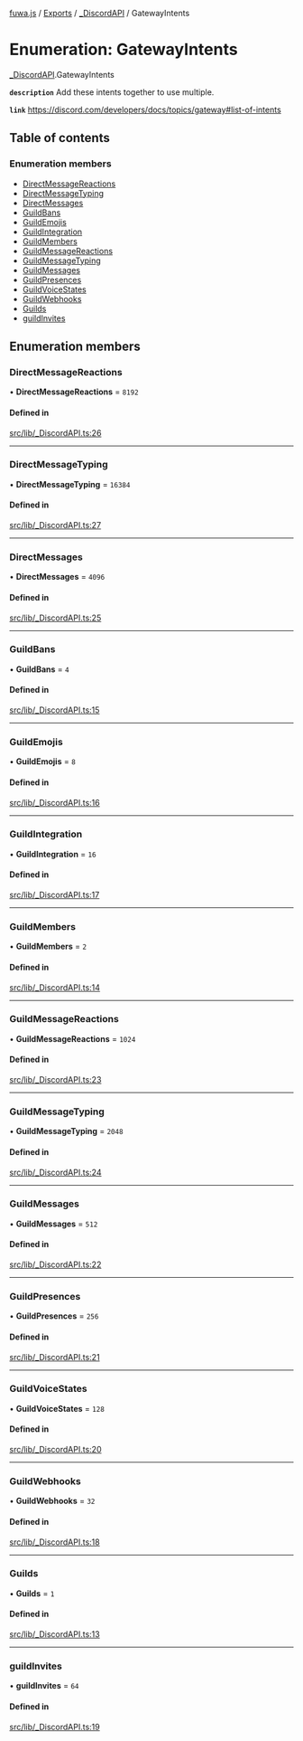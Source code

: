 [fuwa.js](../README.md) / [Exports](../modules.md) / [_DiscordAPI](../modules/_DiscordAPI.md) / GatewayIntents

# Enumeration: GatewayIntents

[_DiscordAPI](../modules/_DiscordAPI.md).GatewayIntents

**`description`** Add these intents together to use multiple.

**`link`** https://discord.com/developers/docs/topics/gateway#list-of-intents

## Table of contents

### Enumeration members

- [DirectMessageReactions](_DiscordAPI.GatewayIntents.md#directmessagereactions)
- [DirectMessageTyping](_DiscordAPI.GatewayIntents.md#directmessagetyping)
- [DirectMessages](_DiscordAPI.GatewayIntents.md#directmessages)
- [GuildBans](_DiscordAPI.GatewayIntents.md#guildbans)
- [GuildEmojis](_DiscordAPI.GatewayIntents.md#guildemojis)
- [GuildIntegration](_DiscordAPI.GatewayIntents.md#guildintegration)
- [GuildMembers](_DiscordAPI.GatewayIntents.md#guildmembers)
- [GuildMessageReactions](_DiscordAPI.GatewayIntents.md#guildmessagereactions)
- [GuildMessageTyping](_DiscordAPI.GatewayIntents.md#guildmessagetyping)
- [GuildMessages](_DiscordAPI.GatewayIntents.md#guildmessages)
- [GuildPresences](_DiscordAPI.GatewayIntents.md#guildpresences)
- [GuildVoiceStates](_DiscordAPI.GatewayIntents.md#guildvoicestates)
- [GuildWebhooks](_DiscordAPI.GatewayIntents.md#guildwebhooks)
- [Guilds](_DiscordAPI.GatewayIntents.md#guilds)
- [guildInvites](_DiscordAPI.GatewayIntents.md#guildinvites)

## Enumeration members

### DirectMessageReactions

• **DirectMessageReactions** = `8192`

#### Defined in

[src/lib/_DiscordAPI.ts:26](https://github.com/Fuwajs/Fuwa.js/blob/5bd8aa0/src/lib/_DiscordAPI.ts#L26)

___

### DirectMessageTyping

• **DirectMessageTyping** = `16384`

#### Defined in

[src/lib/_DiscordAPI.ts:27](https://github.com/Fuwajs/Fuwa.js/blob/5bd8aa0/src/lib/_DiscordAPI.ts#L27)

___

### DirectMessages

• **DirectMessages** = `4096`

#### Defined in

[src/lib/_DiscordAPI.ts:25](https://github.com/Fuwajs/Fuwa.js/blob/5bd8aa0/src/lib/_DiscordAPI.ts#L25)

___

### GuildBans

• **GuildBans** = `4`

#### Defined in

[src/lib/_DiscordAPI.ts:15](https://github.com/Fuwajs/Fuwa.js/blob/5bd8aa0/src/lib/_DiscordAPI.ts#L15)

___

### GuildEmojis

• **GuildEmojis** = `8`

#### Defined in

[src/lib/_DiscordAPI.ts:16](https://github.com/Fuwajs/Fuwa.js/blob/5bd8aa0/src/lib/_DiscordAPI.ts#L16)

___

### GuildIntegration

• **GuildIntegration** = `16`

#### Defined in

[src/lib/_DiscordAPI.ts:17](https://github.com/Fuwajs/Fuwa.js/blob/5bd8aa0/src/lib/_DiscordAPI.ts#L17)

___

### GuildMembers

• **GuildMembers** = `2`

#### Defined in

[src/lib/_DiscordAPI.ts:14](https://github.com/Fuwajs/Fuwa.js/blob/5bd8aa0/src/lib/_DiscordAPI.ts#L14)

___

### GuildMessageReactions

• **GuildMessageReactions** = `1024`

#### Defined in

[src/lib/_DiscordAPI.ts:23](https://github.com/Fuwajs/Fuwa.js/blob/5bd8aa0/src/lib/_DiscordAPI.ts#L23)

___

### GuildMessageTyping

• **GuildMessageTyping** = `2048`

#### Defined in

[src/lib/_DiscordAPI.ts:24](https://github.com/Fuwajs/Fuwa.js/blob/5bd8aa0/src/lib/_DiscordAPI.ts#L24)

___

### GuildMessages

• **GuildMessages** = `512`

#### Defined in

[src/lib/_DiscordAPI.ts:22](https://github.com/Fuwajs/Fuwa.js/blob/5bd8aa0/src/lib/_DiscordAPI.ts#L22)

___

### GuildPresences

• **GuildPresences** = `256`

#### Defined in

[src/lib/_DiscordAPI.ts:21](https://github.com/Fuwajs/Fuwa.js/blob/5bd8aa0/src/lib/_DiscordAPI.ts#L21)

___

### GuildVoiceStates

• **GuildVoiceStates** = `128`

#### Defined in

[src/lib/_DiscordAPI.ts:20](https://github.com/Fuwajs/Fuwa.js/blob/5bd8aa0/src/lib/_DiscordAPI.ts#L20)

___

### GuildWebhooks

• **GuildWebhooks** = `32`

#### Defined in

[src/lib/_DiscordAPI.ts:18](https://github.com/Fuwajs/Fuwa.js/blob/5bd8aa0/src/lib/_DiscordAPI.ts#L18)

___

### Guilds

• **Guilds** = `1`

#### Defined in

[src/lib/_DiscordAPI.ts:13](https://github.com/Fuwajs/Fuwa.js/blob/5bd8aa0/src/lib/_DiscordAPI.ts#L13)

___

### guildInvites

• **guildInvites** = `64`

#### Defined in

[src/lib/_DiscordAPI.ts:19](https://github.com/Fuwajs/Fuwa.js/blob/5bd8aa0/src/lib/_DiscordAPI.ts#L19)
